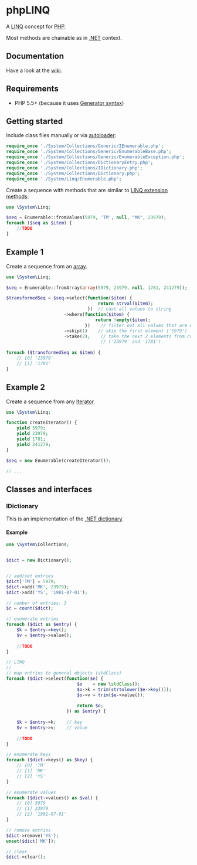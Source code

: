 # phpLINQ

A [LINQ](https://en.wikipedia.org/wiki/Language_Integrated_Query) concept for [PHP](https://en.wikipedia.org/wiki/PHP).

Most methods are chainable as in [.NET](https://en.wikipedia.org/wiki/.NET_Framework) context.

## Documentation

Have a look at the [wiki](https://github.com/mkloubert/phpLINQ/wiki).

## Requirements

* PHP 5.5+ (because it uses [Generator syntax](http://php.net/manual/en/language.generators.syntax.php))

## Getting started

Include class files manually or via [autoloader](http://php.net/manual/en/language.oop5.autoload.php):

```php
require_once './System/Collections/Generic/IEnumerable.php';
require_once './System/Collections/Generic/EnumerableBase.php';
require_once './System/Collections/Generic/EnumerableException.php';
require_once './System/Collections/DictionaryEntry.php';
require_once './System/Collections/IDictionary.php';
require_once './System/Collections/Dictionary.php';
require_once './System/Linq/Enumerable.php';
```

Create a sequence with methods that are similar to [LINQ extension methods](https://msdn.microsoft.com/en-us/library/system.linq.enumerable%28v=vs.100%29.aspx):

```php
use \System\Linq;

$seq = Enumerable::fromValues(5979, 'TM', null, "MK", 23979);
foreach ($seq as $item) {
    //TODO
}
```

## Example 1

Create a sequence from an [array](http://php.net/manual/en/language.types.array.php).

```php
use \System\Linq;

$seq = Enumerable::fromArray(array(5979, 23979, null, 1781, 241279));

$transformedSeq = $seq->select(function($item) {
                                   return strval($item);
                               })  // cast all values to string
                      ->where(function($item) {
                                  return !empty($item);
                              })    // filter out all values that are empty
                      ->skip(1)    // skip the first element ('5979')
                      ->take(2);    // take the next 2 elements from current position
                                    // ('23979' and '1781')
                                    
foreach ($transformedSeq as $item) {
    // [0] '23979'
    // [1] '1781'
}
```

## Example 2

Create a sequence from any [Iterator](http://php.net/manual/en/class.iterator.php).

```php
use \System\Linq;

function createIterator() {
    yield 5979;
    yield 23979;
    yield 1781;
    yield 241279;
}

$seq = new Enumerable(createIterator());

// ...
```

## Classes and interfaces

### IDictionary

This is an implementation of the [.NET dictionary](https://msdn.microsoft.com/en-us/library/system.collections.idictionary%28v=vs.110%29.aspx).

#### Example

```php
use \System\Collections;


$dict = new Dictionary();


// add/set entries
$dict['TM'] = 5979;
$dict->add('MK', 23979);
$dict->add('YS', '1981-07-01');

// number of entries: 3
$c = count($dict);

// enumerate entries
foreach ($dict as $entry) {
    $k = $entry->key();
    $v = $entry->value();
    
    //TODO
}

// LINQ
// 
// map entries to general objects (stdClass)
foreach ($dict->select(function($e) {
                           $o    = new \stdClass();
                           $o->k = trim(strtolower($e->key()));
                           $o->v = trim($e->value());
                           
                           return $o;
                       }) as $entry) {
                       
    $k = $entry->k;    // key
    $v = $entry->v;    // value
    
    //TODO
}

// enumerate keys
foreach ($dict->keys() as $key) {
    // [0] 'TM'
    // [1] 'MK'
    // [2] 'YS'
}

// enumerate values
foreach ($dict->values() as $val) {
    // [0] 5979
    // [1] 23979
    // [2] '1981-07-01'
}

// remove entries
$dict->remove('YS');
unset($dict['MK']);

// clear
$dict->clear();
```

